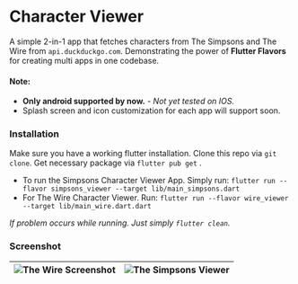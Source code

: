 # Character Viewer

A simple 2-in-1 app that fetches characters from The Simpsons and The Wire from `api.duckduckgo.com`. Demonstrating the power of **Flutter Flavors** for creating multi apps in one codebase.

#### Note:

- **Only android supported by now.** - _Not yet tested on IOS._
- Splash screen and icon customization for each app will support soon.

### Installation

Make sure you have a working flutter installation. Clone this repo via `git clone`. Get necessary package via `flutter pub get` .

- To run the Simpsons Character Viewer App. Simply run:
  `flutter run --flavor simpsons_viewer --target lib/main_simpsons.dart`
- For The Wire Character Viewer. Run:
  `flutter run --flavor wire_viewer --target lib/main_wire.dart.dart`

_If problem occurs while running. Just simply `flutter clean`._

### Screenshot

| ![The Wire Screenshot](https://i.ibb.co/9Zqjj0V/the-wire-demo.gif) | ![The Simpsons Viewer](https://media.giphy.com/media/v1.Y2lkPTc5MGI3NjExY2dlbHlla2ptZjNkc3huOXE0cjVkaXptMWQ5cG42dGx6YzZpdnN6dSZlcD12MV9pbnRlcm5hbF9naWZfYnlfaWQmY3Q9Zw/4FFyJWS3BeCKmvBaDI/giphy.gif) |
| ------------------------------------------------------------------ | ------------------------------------------------------------------ |
